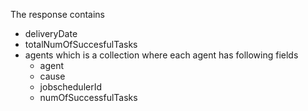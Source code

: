 The response contains
* deliveryDate
* totalNumOfSuccesfulTasks
* agents which is a collection where each agent has following fields<br/>
  * agent
  * cause
  * jobschedulerId
  * numOfSuccessfulTasks
